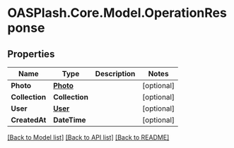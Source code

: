 # OASPlash.Core.Model.OperationResponse

## Properties

Name | Type | Description | Notes
------------ | ------------- | ------------- | -------------
**Photo** | [**Photo**](Photo.md) |  | [optional] 
**Collection** | **Collection** |  | [optional] 
**User** | [**User**](User.md) |  | [optional] 
**CreatedAt** | **DateTime** |  | [optional] 

[[Back to Model list]](../README.md#documentation-for-models) [[Back to API list]](../README.md#documentation-for-api-endpoints) [[Back to README]](../README.md)

